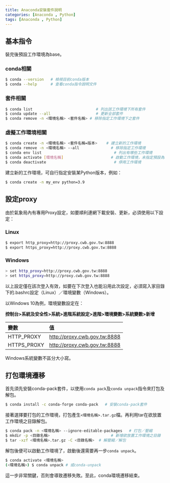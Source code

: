 ```yaml
---
title: Anaconda安裝套件說明
categories: [Anaconda , Python]
tags: [Anaconda , Python]
---
```


## 基本指令

裝完後預設工作環境為base。

### conda相關
```bash
$ conda --version   # 檢視目前conda版本
$ conda --help      # 查看conda指令說明文件
```

### 套件相關
```bash
$ conda list                            # 列出該工作環境下所有套件
$ conda update --all                    # 更新全部套件
$ conda remove -n <環境名稱> <套件名稱> # 移除指定工作環境下之套件
```

### 虛擬工作環境相關
```bash
$ conda create -n <環境名稱> <套件名稱=版本>    # 建立新的工作環境
$ conda remove -n <環境名稱> --all              # 移除指定工作環境
$ conda env list                                # 列出有哪些工作環境
$ conda activate [環境名稱]                     # 啟動工作環境，未指定預設為base
$ conda deactivate                              # 停用工作環境
```

建立新的工作環境，可自行指定安裝某Python版本，例如：

```bash
$ conda create -n my_env python=3.9
```

## 設定proxy

由於氣象局內有專用Proxy設定，如要順利連網下載安裝、更新，必須使用以下設定：

### Linux

```bash
$ export http_proxy=http://proxy.cwb.gov.tw:8888
$ export https_proxy=http://proxy.cwb.gov.tw:8888
```

### Windows

```bash
> set http_proxy=http://proxy.cwb.gov.tw:8888
> set https_proxy=http://proxy.cwb.gov.tw:8888
```

以上設定僅在該次登入有效，如要在下次登入也能沿用此次設定，必須寫入家目錄下的.bashrc設定（Linux）／環境變數（Windows）。

以Windows 10為例，環境變數設定在：

**控制台>系統及安全性>系統>進階系統設定>進階>環境變數>系統變數>新增**

| 變數          | 值                           |
| :------------ | :--------------------------- |
| HTTP_PROXY    | http://proxy.cwb.gov.tw:8888 |
| HTTPS_PROXY   | http://proxy.cwb.gov.tw:8888 |

Windows系統變數不區分大小寫。


## 打包環境遷移

首先須先安裝conda-pack套件，以使用`conda pack`及`conda unpack`指令來打包及解包。

```bash
$ conda install -c conda-forge conda-pack   # 安裝conda-pack套件
```

接著選擇要打包的工作環境，打包產生`<環境名稱>.tar.gz`檔。再利用tar在欲放置工作環境之目錄解包。

```bash
$ conda pack -n <環境名稱> --ignore-editable-packages   # 打包／壓縮
$ mkdir -p <目錄名稱>                           # 新增欲放置工作環境之目錄
$ tar -xzf <環境名稱>.tar.gz -C <目錄名稱>  # 解壓縮／解包
```

解包後便可以啟動工作環境了，啟動後還需要再一步`conda unpack`。

```bash
$ conda activate <環境名稱>
(<環境名稱>) $ conda unpack # 或conda-unpack
```

這一步非常關鍵，否則會導致遷移失敗。至此，conda環境遷移結束。